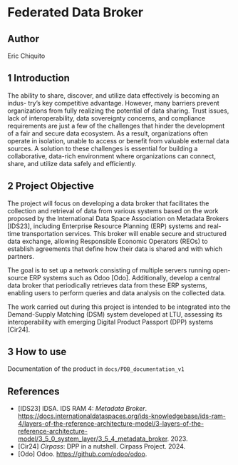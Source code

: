 # Federated Data Broker

## Author
Eric Chiquito

## 1 Introduction

The ability to share, discover, and utilize data effectively is becoming an indus-
try’s key competitive advantage. However, many barriers prevent organizations from fully realizing the potential of data sharing. Trust issues, lack of interoperability, data sovereignty concerns, and compliance requirements are just a few of the challenges that hinder the development of a fair and secure data ecosystem. As a result, organizations often operate in isolation, unable to access or benefit from valuable external data sources. A solution to these challenges is essential for building a collaborative, data-rich environment where organizations can connect, share, and utilize data safely and efficiently.

## 2 Project Objective
The project will focus on developing a data broker that facilitates the collection and retrieval of data from various systems based on the work proposed by the International Data Space Association on Metadata Brokers [IDS23], including Enterprise Resource Planning (ERP) systems and real-time transportation services. This broker will enable secure and structured data exchange, allowing Responsible Economic Operators (REOs) to establish agreements that define how their data is shared and with which partners.

The goal is to set up a network consisting of multiple servers running open-source ERP systems such as Odoo [Odo]. Additionally, develop a central data broker that periodically retrieves data from these ERP systems, enabling users to perform queries and data analysis on the collected data.

The work carried out during this project is intended to be integrated into the Demand-Supply Matching (DSM) system developed at LTU, assessing its interoperability with emerging Digital Product Passport (DPP) systems [Cir24].

## 3 How to use
Documentation of the product in `docs/PDB_documentation_v1`

## References
- [IDS23] IDSA. IDS RAM 4: <i>Metadata Broker</i>. https://docs.internationaldataspaces.org/ids-knowledgebase/ids-ram-4/layers-of-the-reference-architecture-model/3-layers-of-the-reference-architecture-model/3_5_0_system_layer/3_5_4_metadata_broker. 2023.
- [Cir24] <i>Cirpass</i>: DPP in a nutshell. Cirpass Project. 2024.
- [Odo] Odoo. https://github.com/odoo/odoo.

